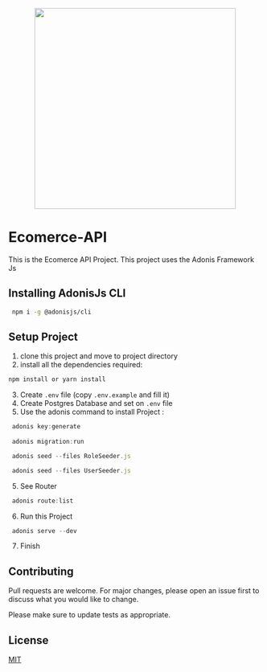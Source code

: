 <p align="center"><a href="#" target="_blank"><img src="https://i.ibb.co/LRZBfkL/ecomerce-api.png" width="400"></a></p>

# Ecomerce-API

This is the Ecomerce API Project.
This project uses the Adonis Framework Js

## Installing AdonisJs CLI
```bash
 npm i -g @adonisjs/cli
```
## Setup Project


1. clone this project and move to project directory
2. install all the dependencies required:
```bash
npm install or yarn install
```
3. Create `.env` file (copy `.env.example` and fill it)
4. Create Postgres Database and set on `.env` file
4. Use the adonis command to install Project :
```js
 adonis key:generate
 
 adonis migration:run

 adonis seed --files RoleSeeder.js

 adonis seed --files UserSeeder.js
```
5. See Router
```js
 adonis route:list
```
6. Run this Project
```js
 adonis serve --dev
```
7. Finish

## Contributing
Pull requests are welcome. For major changes, please open an issue first to discuss what you would like to change.

Please make sure to update tests as appropriate.

## License
[MIT](https://choosealicense.com/licenses/mit/)